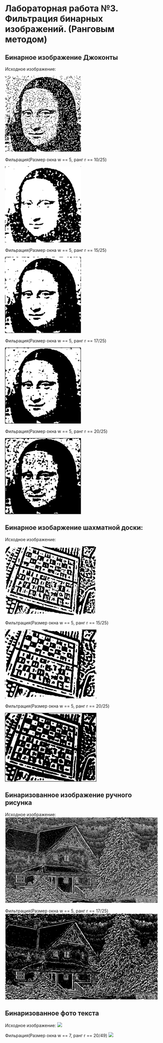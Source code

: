 # Лабораторная работа №3. Фильтрация бинарных изображений. (Ранговым методом)

## Бинарное изображение Джоконты
Исходное изображение:

![](pictures_src/face.bmp)

Фильрация(Размер окна w == 5, ранг r == 10/25)

![](pictures_results/face_filtered_4.bmp)

Фильрация(Размер окна w == 5, ранг r == 15/25)

![](pictures_results/face_filtered_1.bmp)

Фильрация(Размер окна w == 5, ранг r == 17/25)

![](pictures_results/face_filtered_2.bmp)

Фильрация(Размер окна w == 5, ранг r == 20/25)

![](pictures_results/face_filtered_3.bmp)

## Бинарное изобаржение шахматной доски:
Исходное изображение:

![](pictures_src/chess_bin.bmp)

Фильтрация(Размер окна w == 5, ранг r == 15/25)

![](pictures_results/chess_filtered_1.bmp)

Фильтрация(Размер окна w == 5, ранг r == 20/25)

![](pictures_results/chess_filtered_2.bmp)

## Бинаризованное изображение ручного рисунка
Исходное изображение:
![](pictures_src/house_bin.bmp)

Фильтрация(Размер окна w == 5, ранг r == 17/25)
![](pictures_results/house_filtered.bmp)

## Бинаризованное фото текста
Исходное изображение: 
![](pictures_src/text_bin_light.bmp)

Фильрация(Размер окна w == 7, ранг r == 20/49)
![](pictures_results/text_filtered.bmp)